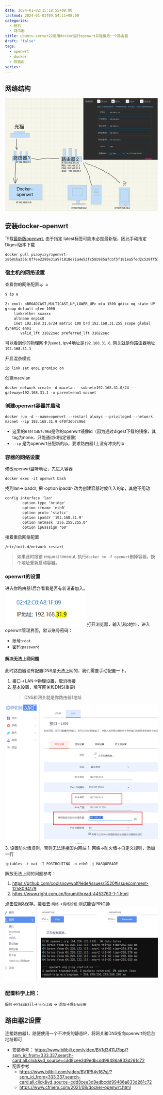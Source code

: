 ```yaml
---
date: 2024-01-02T15:18:55+08:00
lastmod: 2024-01-03T09:54:11+08:00
categories:
  - 玩机
  - 路由器
title: ubuntu-server22使用docker运行openwrt并连接另一个路由器
draft: "false"
tags:
  - openwrt
  - docker
  - 软路由
series: 
---
```

## 网络结构
![](c7243f06b222617eea70f1bc455d36a.jpg)

## 安装docker-openwrt
下载[最新版openwrt](https://hub.docker.com/r/piaoyizy/openwrt-x86), 由于指定 latest标签可能未必是最新版，因此手动指定Digest版本下载
```
docker pull piaoyizy/openwrt-x86@sha256:8f7ee2290e31a971818e71a4e53fc58b985afcbf5f181ea5fed2c528ff53542b
```

### 宿主机的网络设置
查看你的网络配置`ip a`
```
$ ip a

2: eno1: <BROADCAST,MULTICAST,UP,LOWER_UP> mtu 1500 qdisc mq state UP group default qlen 1000
    link/ether xxxxxx
    altname enp1s0
    inet 192.168.31.6/24 metric 100 brd 192.168.31.255 scope global dynamic eno1
       valid_lft 31022sec preferred_lft 31022sec

```
可以看到你的物理网卡为`eno1`, ipv4地址是`192.168.31.6`, 网关就是你路由器地址`192.168.31.1`

开启混杂模式
```
ip link set eno1 promisc on
```

 
创建macvlan
```
docker network create -d macvlan --subnet=192.168.31.0/24 --gateway=192.168.31.1 -o parent=eno1 macnet
```

### 创建openwrt容器并启动
```
docker run -d --name=openwrt --restart always --privileged --network macnet --ip 192.168.31.9 6f0f3db7c96d
```
- 这里的`6f0f3db7c96d`是你的openwrt镜像id（因为通过digest下载的镜像，其tag为none，只能通过id指定镜像）
- `--ip` 是为openwrt分配新的ip，要求路由器1上没有冲突的ip

### 容器的网络设置
修改openwrt监听地址，先进入容器
```
docker exec -it openwrt bash
```

找到lan->ipaddr, 把  ·option ipaddr· 改为创建容器时候传入的ip，其他不用动
```
config interface 'lan'
        option type 'bridge'
        option ifname 'eth0'
        option proto 'static'
        option ipaddr '192.168.31.9'
        option netmask '255.255.255.0'
        option ip6assign '60'
```

接着重启网络配置
```
/etc/init.d/network restart
```

> 如果此时报错 request timeout, 执行`docker rm -f openwrt`删掉容器，换个地址重新启动容器。 


### openwrt的设置

进去你路由器1后台看看是否有新设备加入。
![](Pasted%20image%2020240103095232.png)
打开浏览器，输入该ip地址，进入openwrt管理界面，默认账号密码：
- 账号:`root`
- 密码:`password`

#### 解决无法上网问题
此时路由器没有配置DNS是无法上网的，我们需要手动配置一下。
1. 接口->LAN->物理设置，取消桥接
2. 基本设置，填写网关和DNS(重要)
	> DNS和网关就是你路由器1地址

![](Pasted%20image%2020240103000338.png)
3. 设置防火墙规则，否则无法连接国内网站
	1. 网络->防火墙->自定义规则，添加一行
```
iptables -t nat -I POSTROUTING -o eth0 -j MASQUERADE
```
解放无法上网的问题参考：
1. https://github.com/coolsnowwolf/lede/issues/5520#issuecomment-1258094178
2. https://www.right.com.cn/forum/thread-4453763-1-1.html

点击应用&保存。接着去 `网络`->`网络诊断` 测试能否PING通
![](Pasted%20image%2020240103000504.png)


### 配置科学上网：
`服务`->`PassWall`->`节点订阅` -> `添加`->`保存&应用`


## 路由器2设置

连接路由器1，随便使用一个不冲突的静态IP，将网关和DNS指向openwrt的后台地址即可

- 安装参考： https://www.bilibili.com/video/BV1d3411J7bp/?spm_id_from=333.337.search-card.all.click&vd_source=cdd8cee3d9edbcdd99486a833d261c72
- 配置参考
	- https://www.bilibili.com/video/BV1P54y167sj/?spm_id_from=333.337.search-card.all.click&vd_source=cdd8cee3d9edbcdd99486a833d261c72
	- https://www.cfmem.com/2021/08/docker-openwrt.html


